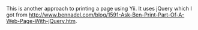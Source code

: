 This is another approach to printing a page using Yii. It uses jQuery which I got from http://www.bennadel.com/blog/1591-Ask-Ben-Print-Part-Of-A-Web-Page-With-jQuery.htm.